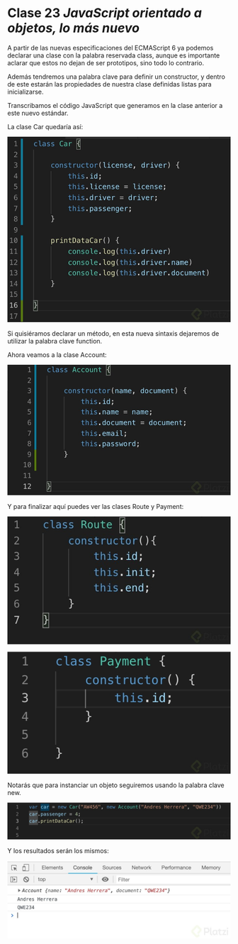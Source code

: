 # Clase 23 *JavaScript orientado a objetos, lo más nuevo*

A partir de las nuevas especificaciones del ECMAScript 6 ya podemos declarar una clase con la palabra reservada class, aunque es importante aclarar que estos no dejan de ser prototipos, sino todo lo contrario.

Además tendremos una palabra clave para definir un constructor, y dentro de este estarán las propiedades de nuestra clase definidas listas para inicializarse.

Transcribamos el código JavaScript que generamos en la clase anterior a este nuevo estándar.

La clase Car quedaría así:

![src/POO_96](../src/POO_96.png)

Si quisiéramos declarar un método, en esta nueva sintaxis dejaremos de utilizar la palabra clave function.

Ahora veamos a la clase Account:

![src/POO_97](../src/POO_97.png)

Y para finalizar aquí puedes ver las clases Route y Payment:

![src/POO_98](../src/POO_98.png)

![src/POO_99](../src/POO_99.png)

Notarás que para instanciar un objeto seguiremos usando la palabra clave new.

![src/POO_100](../src/POO_100.png)

Y los resultados serán los mismos:

![src/POO_101](../src/POO_101.png)